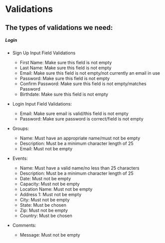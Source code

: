 # Validations

## The types of validations we need:

##### Login
- Sign Up Input Field Validations
    - First Name: Make sure this field is not empty
    - Last Name: Make sure this field is not empty
    - Email: Make sure this field is not empty/not currently an email in use
    - Password: Make sure this field is not empty
    - Confirm Password: Make sure this field is not empty/matches Password
    - Birthdate: Make sure this field is not empty

- Login Input Field Validations:
    - Email: Make sure email is valid/this field is not empty
    - Password: Make sure password is correct/field is not empty

- Groups:
    - Name: Must have an appropriate name/must not be empty
    - Description: Must be a minimum character length of 25
    - Email: Must not be empty

- Events:
    - Name: Must have a valid name/no less than 25 characters
    - Description: Must be a minimum character length of 25
    - Date: Must not be empty
    - Capacity: Must not be empty
    - Location Name: Must not be empty
    - Address 1: Must not be empty
    - City: Must not be empty
    - State: Must be chosen
    - Zip: Must not be empty
    - Country: Must be chosen

- Comments:
    - Message: Must not be empty
